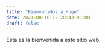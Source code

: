 ```yaml
---
title: "Bienvenidos_a_Hugo"
date: 2021-08-16T12:28:43-05:00
draft: false
---
```


Esta es la bienvenida a este sitio web
